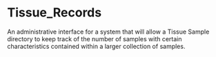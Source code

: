 # Tissue_Records
An administrative interface for a system that will allow a Tissue Sample directory to keep track of the number of samples with certain characteristics  contained within a larger collection of samples.
